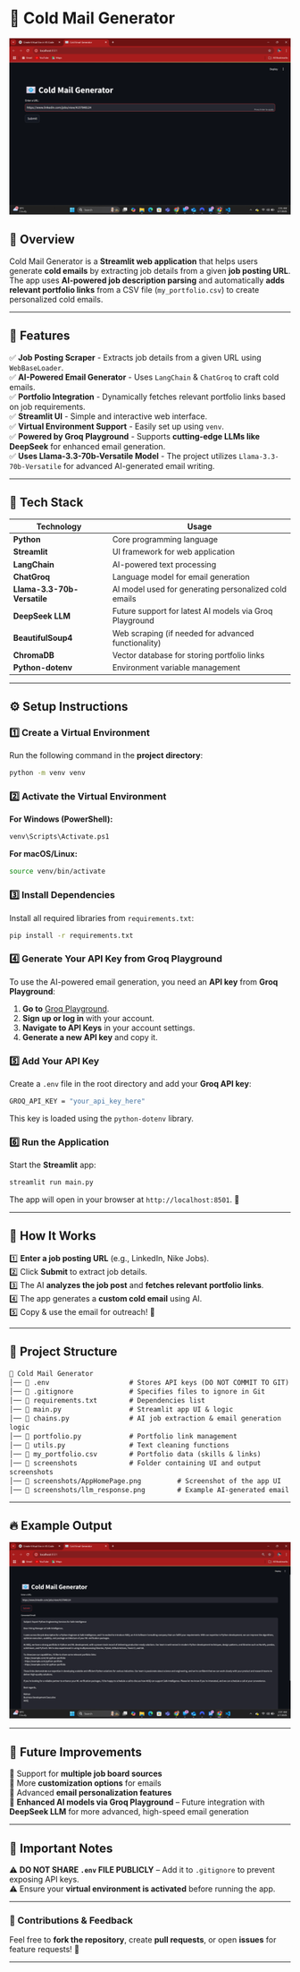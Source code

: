# 📧 Cold Mail Generator  

![App Screenshot](screenshots/AppHomePage.png)  

## **🔹 Overview**  
Cold Mail Generator is a **Streamlit web application** that helps users generate **cold emails** by extracting job details from a given **job posting URL**. The app uses **AI-powered job description parsing** and automatically **adds relevant portfolio links** from a CSV file (`my_portfolio.csv`) to create personalized cold emails.  

---  

## 🚀 **Features**  

✅ **Job Posting Scraper** - Extracts job details from a given URL using `WebBaseLoader`.  
✅ **AI-Powered Email Generator** - Uses `LangChain` & `ChatGroq` to craft cold emails.  
✅ **Portfolio Integration** - Dynamically fetches relevant portfolio links based on job requirements.  
✅ **Streamlit UI** - Simple and interactive web interface.  
✅ **Virtual Environment Support** - Easily set up using `venv`.  
✅ **Powered by Groq Playground** - Supports **cutting-edge LLMs like DeepSeek** for enhanced email generation.  
✅ **Uses Llama-3.3-70b-Versatile Model** - The project utilizes `Llama-3.3-70b-Versatile` for advanced AI-generated email writing.  

---  

## 🔧 **Tech Stack**  

| Technology         | Usage |  
|--------------------|--------|  
| **Python**        | Core programming language |  
| **Streamlit**     | UI framework for web application |  
| **LangChain**     | AI-powered text processing |  
| **ChatGroq**      | Language model for email generation |  
| **Llama-3.3-70b-Versatile** | AI model used for generating personalized cold emails |  
| **DeepSeek LLM**  | Future support for latest AI models via Groq Playground |  
| **BeautifulSoup4** | Web scraping (if needed for advanced functionality) |  
| **ChromaDB**      | Vector database for storing portfolio links |  
| **Python-dotenv** | Environment variable management |  

---  

## ⚙️ **Setup Instructions**  

### **1️⃣ Create a Virtual Environment**  
Run the following command in the **project directory**:  
```sh  
python -m venv venv  
```  

### **2️⃣ Activate the Virtual Environment**  
**For Windows (PowerShell):**  
```sh  
venv\Scripts\Activate.ps1  
```  
**For macOS/Linux:**  
```sh  
source venv/bin/activate  
```  

### **3️⃣ Install Dependencies**  
Install all required libraries from `requirements.txt`:  
```sh  
pip install -r requirements.txt  
```  

### **4️⃣ Generate Your API Key from Groq Playground**  
To use the AI-powered email generation, you need an **API key** from **Groq Playground**:  
1. **Go to** [Groq Playground](https://groq.com/playground).  
2. **Sign up or log in** with your account.  
3. **Navigate to API Keys** in your account settings.  
4. **Generate a new API key** and copy it.  

### **5️⃣ Add Your API Key**  
Create a `.env` file in the root directory and add your **Groq API key**:  
```sh  
GROQ_API_KEY = "your_api_key_here"  
```  
This key is loaded using the `python-dotenv` library.  

### **6️⃣ Run the Application**  
Start the **Streamlit** app:  
```sh  
streamlit run main.py  
```  
The app will open in your browser at `http://localhost:8501`. 🎉  

---  

## 📌 **How It Works**  

1️⃣ **Enter a job posting URL** (e.g., LinkedIn, Nike Jobs).  
2️⃣ Click **Submit** to extract job details.  
3️⃣ The AI **analyzes the job post** and **fetches relevant portfolio links**.  
4️⃣ The app generates a **custom cold email** using AI.  
5️⃣ Copy & use the email for outreach! 🚀  

---  

## 📁 **Project Structure**  

```
📂 Cold Mail Generator  
│── 📄 .env                    # Stores API keys (DO NOT COMMIT TO GIT)  
│── 📄 .gitignore              # Specifies files to ignore in Git  
│── 📄 requirements.txt        # Dependencies list  
│── 📄 main.py                 # Streamlit app UI & logic  
│── 📄 chains.py               # AI job extraction & email generation logic  
│── 📄 portfolio.py            # Portfolio link management  
│── 📄 utils.py                # Text cleaning functions  
│── 📄 my_portfolio.csv        # Portfolio data (skills & links)  
│── 📂 screenshots             # Folder containing UI and output screenshots  
│── 📄 screenshots/AppHomePage.png         # Screenshot of the app UI  
│── 📄 screenshots/llm_response.png        # Example AI-generated email  
```  

---  

## 🔥 **Example Output**  

![AI Generated Email](screenshots/llm_response.png)  

---  

## 🎯 **Future Improvements**  
🚀 Support for **multiple job board sources**  
🚀 More **customization options** for emails  
🚀 Advanced **email personalization features**  
🚀 **Enhanced AI models via Groq Playground** – Future integration with **DeepSeek LLM** for more advanced, high-speed email generation  

---  

## 🛑 **Important Notes**  
⚠️ **DO NOT SHARE `.env` FILE PUBLICLY** – Add it to `.gitignore` to prevent exposing API keys.  
⚠️ Ensure your **virtual environment is activated** before running the app.  

---  

### **📢 Contributions & Feedback**  
Feel free to **fork the repository**, create **pull requests**, or open **issues** for feature requests! 🚀  

---  

